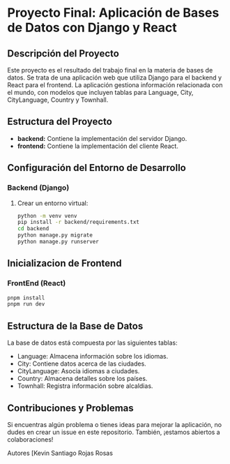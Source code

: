 # Proyecto Final: Aplicación de Bases de Datos con Django y React

## Descripción del Proyecto

Este proyecto es el resultado del trabajo final en la materia de bases de datos. Se trata de una aplicación web que utiliza Django para el backend y React para el frontend. La aplicación gestiona información relacionada con el mundo, con modelos que incluyen tablas para Language, City, CityLanguage, Country y Townhall.

## Estructura del Proyecto

- **backend:** Contiene la implementación del servidor Django.
- **frontend:** Contiene la implementación del cliente React.

## Configuración del Entorno de Desarrollo

### Backend (Django)

1. Crear un entorno virtual:
   ```bash
   python -m venv venv
   pip install -r backend/requirements.txt
   cd backend
   python manage.py migrate
   python manage.py runserver

   ```
## Inicializacion de Frontend

### FrontEnd (React)

   ```bash
   pnpm install
   pnpm run dev
   ```
## Estructura de la Base de Datos
La base de datos está compuesta por las siguientes tablas:

- Language: Almacena información sobre los idiomas.
- City: Contiene datos acerca de las ciudades.
- CityLanguage: Asocia idiomas a ciudades.
- Country: Almacena detalles sobre los países.
- Townhall: Registra información sobre alcaldias.

## Contribuciones y Problemas
Si encuentras algún problema o tienes ideas para mejorar la aplicación, no dudes en crear un issue en este repositorio. También, ¡estamos abiertos a colaboraciones!

Autores
[Kevin Santiago Rojas Rosas
